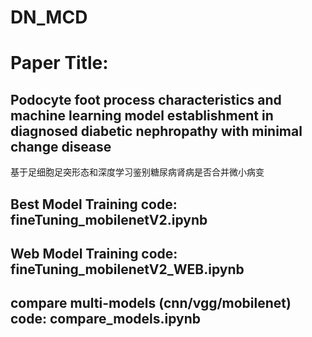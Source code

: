 # DN_MCD
# Paper Title: 
## Podocyte foot process characteristics and machine learning model establishment in diagnosed diabetic nephropathy with minimal change disease <br>

基于足细胞足突形态和深度学习鉴别糖尿病肾病是否合并微小病变

## Best Model Training code: fineTuning_mobilenetV2.ipynb
## Web Model Training code: fineTuning_mobilenetV2_WEB.ipynb
## compare multi-models (cnn/vgg/mobilenet) code: compare_models.ipynb
